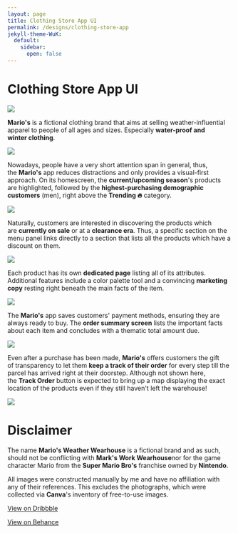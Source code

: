 ```yaml
---
layout: page
title: Clothing Store App UI
permalink: /designs/clothing-store-app
jekyll-theme-WuK:
  default:
    sidebar:
      open: false
---
```


Clothing Store App UI
=====================

[![](https://cdn.dribbble.com/userupload/10781386/file/original-111b7e6e6f34a4ab027e88e77e393a6f.png?resize=752x)](https://cdn.dribbble.com/userupload/10781386/file/original-111b7e6e6f34a4ab027e88e77e393a6f.png?resize=752x)

**Mario's** is a fictional clothing brand that aims at selling weather-influential apparel to people of all ages and sizes. Especially **water-proof and winter clothing**.

![](https://cdn.dribbble.com/userupload/10781391/file/original-8512544b71e0e8d0c003a887ca355af8.png?resize=752x)

Nowadays, people have a very short attention span in general, thus, the **Mario's** app reduces distractions and only provides a visual-first approach. On its homescreen, the **current/upcoming season**'s products are highlighted, followed by the **highest-purchasing demographic customers** (men), right above the **Trending 🔥** category.

![](https://cdn.dribbble.com/userupload/10781392/file/original-1128a796670e98e14f7f8cabf0817d8c.png?resize=752x)

Naturally, customers are interested in discovering the products which are **currently on sale** or at a **clearance era**. Thus, a specific section on the menu panel links directly to a section that lists all the products which have a discount on them.

![](https://cdn.dribbble.com/userupload/10781388/file/original-39db6945a9c4ada30350d0008c74af19.png?resize=752x)

Each product has its own **dedicated page** listing all of its attributes. Additional features include a color palette tool and a convincing **marketing copy** resting right beneath the main facts of the item.

![](https://cdn.dribbble.com/userupload/10781389/file/original-105b240859351fb2e67da1844ec58b2a.png?resize=752x)

The **Mario's** app saves customers' payment methods, ensuring they are always ready to buy. The **order summary screen** lists the important facts about each item and concludes with a thematic total amount due.

![](https://cdn.dribbble.com/userupload/10781390/file/original-9b6cf7b8d61761fbaea55346ac396a19.png?resize=752x)

Even after a purchase has been made, **Mario's** offers customers the gift of transparency to let them **keep a track of their order** for every step till the parcel has arrived right at their doorstep. Although not shown here, the **Track Order** button is expected to bring up a map displaying the exact location of the products even if they still haven't left the warehouse!

![](https://cdn.dribbble.com/userupload/10781387/file/original-84a16fd616a01da863eda8aeae5819af.png?resize=752x)

Disclaimer
==========

The name **Mario's Weather Wearhouse** is a fictional brand and as such, should not be conflicting with **Mark's Work Wearhouse**nor for the game character Mario from the **Super Mario Bro's** franchise owned by **Nintendo**.

All images were constructed manually by me and have no affiliation with any of their references. This excludes the photographs, which were collected via **Canva**'s inventory of free-to-use images.

[View on Dribbble](https://dribbble.com/shots/22827561-Clothing-Store-App-UI)

[View on Behance](https://www.behance.net/gallery/182308809/Clothing-App-UI)
